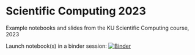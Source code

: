 # Scientific Computing 2023
Example notebooks and slides from the KU Scientific Computing course, 2023

Launch notebook(s) in a binder session:
[![Binder](http://mybinder.org/badge_logo.svg)](http://mybinder.org/v2/gh/gbrammer/scientific-computing/HEAD)
